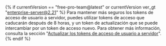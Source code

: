 {% if currentVersion == "free-pro-team@latest" or currentVersion ver_gt "enterprise-server@2.21" %}
Para mantener más seguros los tokens de acceso de usuario a servidor, puedes utilizar tokens de acceso que caducarán después de 8 horas, y un token de actualización que se puede intercambiar por un token de acceso nuevo. Para obtener más información, consulta la sección "[Actualizar los tokens de acceso de usuario a servidor](/apps/building-github-apps/refreshing-user-to-server-access-tokens/)".
{% endif %}
